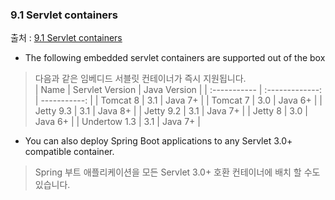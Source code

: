 

### 9.1 Servlet containers
출처 : [9.1 Servlet containers](https://docs.spring.io/spring-boot/docs/current/reference/htmlsingle/#_servlet_containers)

 * The following embedded servlet containers are supported out of the box  
 > 다음과 같은 임베디드 서블릿 컨테이너가 즉시 지원됩니다.  
| Name 	       | Servlet Version | Java Version |
| :----------- | :-------------: | -----------: |
| Tomcat 8     | 3.1             | Java 7+      |
| Tomcat 7     | 3.0             | Java 6+      |
| Jetty 9.3    | 3.1             | Java 8+      |
| Jetty 9.2    | 3.1             | Java 7+      |
| Jetty 8      | 3.0             | Java 6+      |
| Undertow 1.3 | 3.1             | Java 7+      |
 * You can also deploy Spring Boot applications to any Servlet 3.0+ compatible container.  
 > Spring 부트 애플리케이션을 모든 Servlet 3.0+ 호환 컨테이너에 배치 할 수도 있습니다.  
 
 
